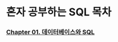 # 혼자 공부하는 SQL 목차

### [Chapter 01. 데이터베이스와 SQL](https://github.com/JeHeeYu/Book-Reviews/tree/main/Language/%ED%98%BC%EC%9E%90%20%EA%B3%B5%EB%B6%80%ED%95%98%EB%8A%94%20SQL/Chapter%2001.%20%EB%8D%B0%EC%9D%B4%ED%84%B0%EB%B2%A0%EC%9D%B4%EC%8A%A4%EC%99%80%20SQL)
